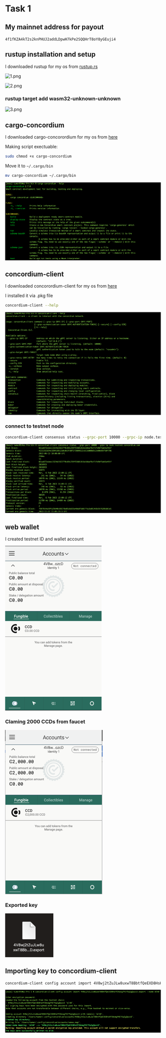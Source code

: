 # Task 1

## My mainnet address for payout

``` 4f1fKZA4kT2s2knPHUJ2addLDpwH7kPe2SQQHrT8oY8yGEuji4 ```

## rustup installation and setup

I downloaded rustup for my os from [rustup.rs](https://rustup.rs/)

![1.png](/1.png)

![2.png](/2.png)

### rustup target add wasm32-unknown-unknown

![3.png](/3.png)

## cargo-concordium

I downloaded cargo-concorordium for my os from [here](https://developer.concordium.software/en/mainnet/net/installation/downloads-testnet.html#cargo-concordium-testnet)

Making script exectuable:

```bash
sudo chmod +x cargo-concordium
```

Move it to ``` ~/.cargo/bin ```

```bash
mv cargo-concordium ~/.cargo/bin
```

![4.png](/4.png)

## concordium-client

I downloaded concorordium-client for my os from [here](https://developer.concordium.software/en/mainnet/net/installation/downloads-testnet.html#concordium-node-and-client-download-testnet)

I installed it via .pkg file

```bash
concordium-client --help
```

![5.png](/5.png)

### connect to testnet node

```bash
concordium-client consensus status --grpc-port 10000 --grpc-ip node.testnet.concordium.com
```

![6.png](/6.png)

## web wallet

I created testnet ID and wallet account

![7.png](/7.png)

### Claming 2000 CCDs from faucet

![8.png](/8.png)

### Exported key

![9.png](/9.png)

## Importing key to concordium-client

```bash
concordium-client config account import 4V8wj2tZuJLw8uxwT8BbtfQeEXD8HsHYSNzwgf4EY5qSgQozcD.export --name wlt0
```

![10.png](/10.png)
